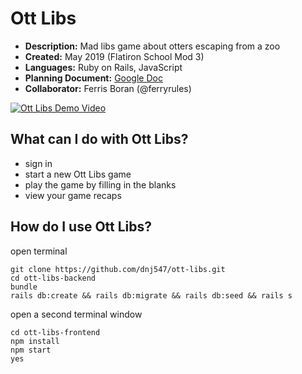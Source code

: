 # Ott Libs
* **Description:** Mad libs game about otters escaping from a zoo
* **Created:** May 2019 (Flatiron School Mod 3)
* **Languages:** Ruby on Rails, JavaScript
* **Planning Document:** [Google Doc](https://docs.google.com/document/d/1ZgnqnO5Hrzli0jghZnF7tkfjkwE8SipWS_ufEYsm5zA/edit?usp=sharing)
* **Collaborator:** Ferris Boran (@ferryrules)

[![Ott Libs Demo Video](https://user-images.githubusercontent.com/35350822/61998907-647f2c00-b07c-11e9-8e58-199183671483.png)](https://s3.us-east-2.amazonaws.com/video.9/OttLibsUpdated.mp4)

## What can I do with Ott Libs?
* sign in
* start a new Ott Libs game
* play the game by filling in the blanks
* view your game recaps

## How do I use Ott Libs?
open terminal
```
git clone https://github.com/dnj547/ott-libs.git
cd ott-libs-backend
bundle
rails db:create && rails db:migrate && rails db:seed && rails s
```
open a second terminal window
```
cd ott-libs-frontend
npm install
npm start
yes
```
